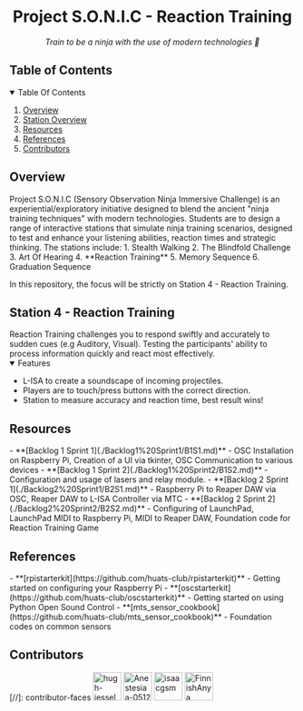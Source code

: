 <h1 align="center">
  Project S.O.N.I.C - Reaction Training
</h1>

<p align="center">
  <i align="center">Train to be a ninja with the use of modern technologies 🥷</i>
</p>

<h2 id="table-of-contents">Table of Contents</h2>
<details open="open">
  <summary>Table Of Contents</summary>
  <ol>
    <li><a href="#Overview">Overview</a></li>
    <li><a href="#Station4">Station Overview</a></li>
    <li><a href="#Resources">Resources</a></li>
    <li><a href="#References">References</a></li>
    <li><a href="#Contributors">Contributors</a></li>
  </ol>
</details>

<h2 id="Overview">Overview</h2>
Project S.O.N.I.C (Sensory Observation Ninja Immersive Challenge) is an experiential/exploratory initiative designed to blend the ancient "ninja training techniques" with modern technologies. Students are to design a range of interactive stations that simulate ninja training scenarios, designed to test and enhance your listening abilities, reaction times and strategic thinking. The stations include:
1. Stealth Walking
2. The Blindfold Challenge
3. Art Of Hearing
4. **Reaction Training**
5. Memory Sequence
6. Graduation Sequence
<p>
  In this repository, the focus will be strictly on Station 4 - Reaction Training.
</p>

<h2 id="Station4">Station 4 - Reaction Training</h2>
Reaction Training challenges you to respond swiftly and accurately to sudden cues (e.g Auditory, Visual). Testing the participants' ability to process information quickly and react most effectively.

<details open>
<summary>
  Features
</summary>
<ul>
  <li>L-ISA to create a soundscape of incoming projectiles.</li>
  <li>Players are to touch/press buttons with the correct direction.</li>
  <li>Station to measure accuracy and reaction time, best result wins!</li>
</ul>
</details>

<h2 id="Resources">Resources</h2>
- **[Backlog 1 Sprint 1](./Backlog1%20Sprint1/B1S1.md)** - OSC Installation on Raspberry Pi, Creation of a UI via tkinter, OSC Communication to various devices
- **[Backlog 1 Sprint 2](./Backlog1%20Sprint2/B1S2.md)** - Configuration and usage of lasers and relay module.
- **[Backlog 2 Sprint 1](./Backlog2%20Sprint1/B2S1.md)** - Raspberry Pi to Reaper DAW via OSC, Reaper DAW to L-ISA Controller via MTC
- **[Backlog 2 Sprint 2](./Backlog2%20Sprint2/B2S2.md)** - Configuring of LaunchPad, LaunchPad MIDI to Raspberry Pi, MIDI to Reaper DAW, Foundation code for Reaction Training Game 

<h2 id="References">References</h2>
- **[rpistarterkit](https://github.com/huats-club/rpistarterkit)** - Getting started on configuring your Raspberry Pi
- **[oscstarterkit](https://github.com/huats-club/oscstarterkit)** - Getting started on using Python Open Sound Control
- **[mts_sensor_cookbook](https://github.com/huats-club/mts_sensor_cookbook)** - Foundation codes on common sensors
  
<h2 id="Contributors">Contributors</h2>
[//]: contributor-faces
<a href="https://github.com/hugh-jessel"><img src="https://avatars.githubusercontent.com/u/167043880?v=4" title="hugh-jessel" width="50" height="50"></a>
<a href="https://github.com/Anestesiaa-0512"><img src="https://avatars.githubusercontent.com/u/87161335?v=4" title="Anestesiaa-0512" width="50" height="50"></a>
<a href="https://github.com/isaacgsm"><img src="https://avatars.githubusercontent.com/u/106132526?v=4" title="isaacgsm" width="50" height="50"></a>
<a href="https://github.com/FinnishAnya"><img src="https://avatars.githubusercontent.com/u/167286639?v=4" title="FinnishAnya" width="50" height="50"></a>
